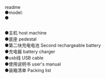 readme</br>
●model:</br>
●
##
●主机 host machine</br>
●底座 pedestal</br>
●第二块充电电池 Second rechargeable battery</br>
●充电器 battery charger</br>
●usb线 USB cable</br>
●使用说明书 user's manual</br>
●装箱清单 Packing list</br>
